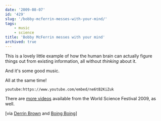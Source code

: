 ```yaml
---
date: '2009-08-07'
id: '429'
slug: '/bobby-mcferrin-messes-with-your-mind/'
tags:
    - music
    - science
title: 'Bobby McFerrin messes with your mind'
archived: true
---
```


This is a lovely little example of how the human brain can actually figure
things out from existing information, all without <em>thinking</em> about it.

And it's some good music.

All at the same time!

<!-- more -->

`youtube:https://www.youtube.com/embed/ne6tB2KiZuk`

There are
[more videos](https://www.youtube.com/channel/UCShHFwKyhcDo3g7hr4f1R8A)
available from the World Science Festival 2009, as well.

\[via
[Derrin Brown](http://derrenbrownart.com/blog/2009/08/bobby-mcferrin-hacks-brain-pentatonic-scale/)
and
[Boing Boing](http://www.boingboing.net/2009/08/01/bobby-mcferrin-hacks.html)\]
